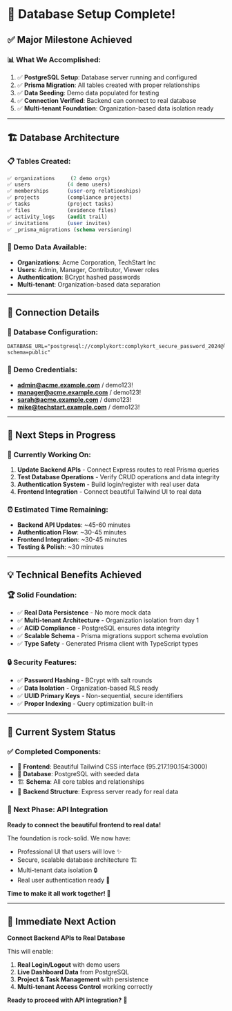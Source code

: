 # 🎉 Database Setup Complete!

## ✅ **Major Milestone Achieved**

### **📊 What We Accomplished:**
1. ✅ **PostgreSQL Setup**: Database server running and configured
2. ✅ **Prisma Migration**: All tables created with proper relationships
3. ✅ **Data Seeding**: Demo data populated for testing
4. ✅ **Connection Verified**: Backend can connect to real database
5. ✅ **Multi-tenant Foundation**: Organization-based data isolation ready

---

## 🏗️ **Database Architecture**

### **📋 Tables Created:**
```sql
✅ organizations     (2 demo orgs)
✅ users            (4 demo users) 
✅ memberships      (user-org relationships)
✅ projects         (compliance projects)
✅ tasks            (project tasks)
✅ files            (evidence files)
✅ activity_logs    (audit trail)
✅ invitations      (user invites)
✅ _prisma_migrations (schema versioning)
```

### **🔐 Demo Data Available:**
- **Organizations**: Acme Corporation, TechStart Inc
- **Users**: Admin, Manager, Contributor, Viewer roles
- **Authentication**: BCrypt hashed passwords
- **Multi-tenant**: Organization-based data separation

---

## 🎯 **Connection Details**

### **📡 Database Configuration:**
```env
DATABASE_URL="postgresql://complykort:complykort_secure_password_2024@localhost:5432/complykort?schema=public"
```

### **🔑 Demo Credentials:**
- **admin@acme.example.com** / demo123!
- **manager@acme.example.com** / demo123! 
- **sarah@acme.example.com** / demo123!
- **mike@techstart.example.com** / demo123!

---

## 🚀 **Next Steps in Progress**

### **🔄 Currently Working On:**
1. **Update Backend APIs** - Connect Express routes to real Prisma queries
2. **Test Database Operations** - Verify CRUD operations and data integrity
3. **Authentication System** - Build login/register with real user data
4. **Frontend Integration** - Connect beautiful Tailwind UI to real data

### **⏰ Estimated Time Remaining:**
- **Backend API Updates**: ~45-60 minutes
- **Authentication Flow**: ~30-45 minutes  
- **Frontend Integration**: ~30-45 minutes
- **Testing & Polish**: ~30 minutes

---

## 💡 **Technical Benefits Achieved**

### **🏆 Solid Foundation:**
- ✅ **Real Data Persistence** - No more mock data
- ✅ **Multi-tenant Architecture** - Organization isolation from day 1
- ✅ **ACID Compliance** - PostgreSQL ensures data integrity
- ✅ **Scalable Schema** - Prisma migrations support schema evolution
- ✅ **Type Safety** - Generated Prisma client with TypeScript types

### **🔒 Security Features:**
- ✅ **Password Hashing** - BCrypt with salt rounds
- ✅ **Data Isolation** - Organization-based RLS ready
- ✅ **UUID Primary Keys** - Non-sequential, secure identifiers
- ✅ **Proper Indexing** - Query optimization built-in

---

## 🎪 **Current System Status**

### **✅ Completed Components:**
- 🎨 **Frontend**: Beautiful Tailwind CSS interface (95.217.190.154:3000)
- 💾 **Database**: PostgreSQL with seeded data
- 🏗️ **Schema**: All core tables and relationships
- 🔧 **Backend Structure**: Express server ready for real data

### **🔄 Next Phase: API Integration**

**Ready to connect the beautiful frontend to real data!**

The foundation is rock-solid. We now have:
- Professional UI that users will love ✨
- Secure, scalable database architecture 🏗️
- Multi-tenant data isolation 🔒
- Real user authentication ready 🎯

**Time to make it all work together! 🚀**

---

## 🎯 **Immediate Next Action**

**Connect Backend APIs to Real Database**

This will enable:
1. **Real Login/Logout** with demo users
2. **Live Dashboard Data** from PostgreSQL  
3. **Project & Task Management** with persistence
4. **Multi-tenant Access Control** working correctly

**Ready to proceed with API integration?** 🤔
